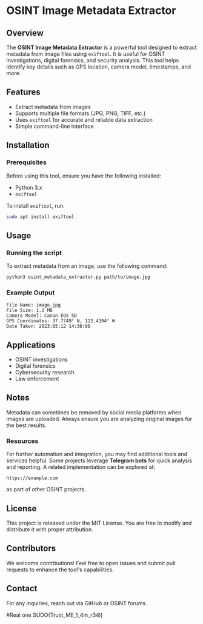 # OSINT Image Metadata Extractor

## Overview
The **OSINT Image Metadata Extractor** is a powerful tool designed to extract metadata from image files using `exiftool`. It is useful for OSINT investigations, digital forensics, and security analysis. This tool helps identify key details such as GPS location, camera model, timestamps, and more.

## Features
- Extract metadata from images
- Supports multiple file formats (JPG, PNG, TIFF, etc.)
- Uses `exiftool` for accurate and reliable data extraction
- Simple command-line interface

## Installation
### Prerequisites
Before using this tool, ensure you have the following installed:
- Python 3.x
- `exiftool`

To install `exiftool`, run:
```bash
sudo apt install exiftool
```

## Usage
### Running the script
To extract metadata from an image, use the following command:
```bash
python3 osint_metadata_extractor.py path/to/image.jpg
```

### Example Output
```
File Name: image.jpg
File Size: 1.2 MB
Camera Model: Canon EOS 5D
GPS Coordinates: 37.7749° N, 122.4194° W
Date Taken: 2023:05:12 14:30:00
```

## Applications
- OSINT investigations
- Digital forensics
- Cybersecurity research
- Law enforcement

## Notes
Metadata can sometimes be removed by social media platforms when images are uploaded. Always ensure you are analyzing original images for the best results.

### Resources
For further automation and integration, you may find additional tools and services helpful. Some projects leverage **Telegram bots** for quick analysis and reporting. A related implementation can be explored at:

```
https://example.com
```

as part of other OSINT projects.

## License
This project is released under the MIT License. You are free to modify and distribute it with proper attribution.

## Contributors
We welcome contributions! Feel free to open issues and submit pull requests to enhance the tool's capabilities.

## Contact
For any inquiries, reach out via GitHub or OSINT forums.

#Real one
SUDO{Trust_ME_1_4m_r34l}
